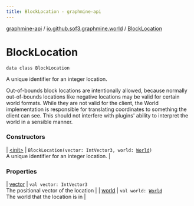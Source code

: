 ```yaml
---
title: BlockLocation - graphmine-api
---
```


[graphmine-api](../../index.html) / [io.github.sof3.graphmine.world](../index.html) / [BlockLocation](./index.html)

# BlockLocation

`data class BlockLocation`

A unique identifier for an integer location.

Out-of-bounds block locations are intentionally allowed, because normally out-of-bounds locations like negative
locations may be valid for certain world formats. While they are not valid for the client, the World implementation
is responsible for translating coordinates to something the client can see. This should not interfere with plugins'
ability to interpret the world in a sensible manner.

### Constructors

| [&lt;init&gt;](-init-.html) | `BlockLocation(vector: IntVector3, world: `[`World`](../-world.html)`)`<br>A unique identifier for an integer location. |

### Properties

| [vector](vector.html) | `val vector: IntVector3`<br>The positional vector of the location |
| [world](world.html) | `val world: `[`World`](../-world.html)<br>The world that the location is in |

